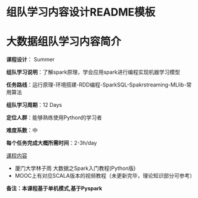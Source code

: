 # 组队学习内容设计README模板


# 大数据组队学习内容简介

**课程设计**： Summer

**组队学习说明**：了解spark原理，学会应用spark进行编程实现机器学习模型

**任务路线**：运行原理-环境搭建-RDD编程-SparkSQL-Spakrstreaming-MLlib-常用算法

**组队学习周期**：12 Days

**定位人群**：能够熟练使用Python的学习者

**难度系数**：中

**每个任务完成大概所需时间**：2-3h/day



[课程内容](http://dblab.xmu.edu.cn/blog/1709-2/) 
- 厦门大学林子雨  大数据之Spark入门教程(Python版)
- MOOC上有对应SCALA版本的视频教程（未更新完毕，理论知识部分可参考）
                 
 **备注：本课程基于单机模式,基于Pyspark**